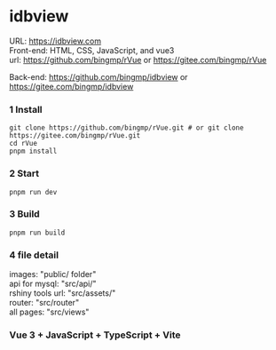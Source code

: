 # idbview

URL: https://idbview.com  
Front-end: HTML, CSS, JavaScript, and vue3  
url: https://github.com/bingmp/rVue or https://gitee.com/bingmp/rVue  

Back-end: https://github.com/bingmp/idbview or https://gitee.com/bingmp/idbview  

### 1 Install

```
git clone https://github.com/bingmp/rVue.git # or git clone https://gitee.com/bingmp/rVue.git  
cd rVue  
pnpm install  
```

### 2 Start

```
pnpm run dev
```

### 3 Build

```
pnpm run build
```

### 4 file detail

images: "public/ folder"  
api for mysql: "src/api/"  
rshiny tools url: "src/assets/"  
router: "src/router"  
all pages: "src/views"

### Vue 3 + JavaScript + TypeScript + Vite
